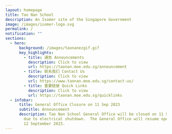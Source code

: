 ```yaml
---
layout: homepage
title: Tao Nan School
description: An Isomer site of the Singapore Government
image: /images/isomer-logo.svg
permalink: /
notification: ""
sections:
  - hero:
      background: /images/taonanezgif.gif
      key_highlights:
        - title: 通告 Announcements
          description: Click to view
          url: https://taonan.moe.edu.sg/announcement
        - title: 联系我们 Contact Us
          description: Click to view
          url: https://www.taonan.moe.edu.sg/contact-us/
        - title: 重要链接 Quick Links
          description: Click to view
          url: https://taonan.moe.edu.sg/quicklinks
  - infobar:
      title: General Office Closure on 11 Sep 2023
      subtitle: Announcement
      description: Tao Nan School General Office will be closed on 11 September 2023
        due to electrical shutdown.  The General Office will resume operation on
        12 September 2023.
---
```

